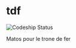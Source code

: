 # tdf

![Codeship Status](https://codeship.com/projects/c23bcec0-efda-0134-ee47-629bca303190/status?branch=develop)

Matos pour le trone de fer
